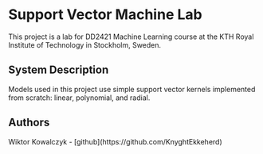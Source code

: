 <h1>Support Vector Machine Lab</h1>
This project is a lab for DD2421 Machine Learning course at the KTH Royal Institute of Technology in Stockholm, Sweden.
<h2>System Description</h2>
Models used in this project use simple support vector kernels implemented from scratch: linear, polynomial, and radial.

<h2>Authors</h2>
Wiktor Kowalczyk - [github](https://github.com/KnyghtEkkeherd)
